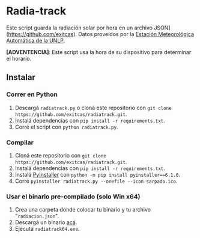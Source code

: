 # Radia-track
Este script guarda la radiación solar por hora en un archivo JSON](https://github.com/exitcas). Datos proveídos por la [Estación Meteorológica Automática
de la UNLP](https://meteo.fcaglp.unlp.edu.ar/).

**[ADVENTENCIA]**: Este script usa la hora de su dispositivo para determinar el horario.

## Instalar
### Correr en Python
1. Descargá `radiatrack.py` o cloná este repositorio con `git clone https://github.com/exitcas/radiatrack.git`.
2. Instalá dependencias con `pip install -r requirements.txt`.
3. Corré el script con `python radiatrack.py`.
### Compilar
1. Cloná este repositorio con `git clone https://github.com/exitcas/radiatrack.git`.
2. Instalá dependencias con `pip install -r requirements.txt`.
3. Instalá [PyInstaller](https://pyinstaller.org/) con `python -m pip install pyinstaller==6.1.0`.
4. Corré `pyinstaller radiatrack.py --onefile --icon sarpado.ico`.
### Usar el binario pre-compilado (solo Win x64)
1. Crea una carpeta donde colocar tu binario y tu archivo "`radiacion.json`".
2. Descargá un binario [acá](https://github.com/exitcas/radiatrack/releases).
3. Ejecutá `radiatrack64.exe`.
